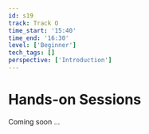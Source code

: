 ```yaml
---
id: s19
track: Track O
time_start: '15:40'
time_end: '16:30'
level: ['Beginner']
tech_tags: []
perspective: ['Introduction']
---
```


# Hands-on Sessions

Coming soon ...
